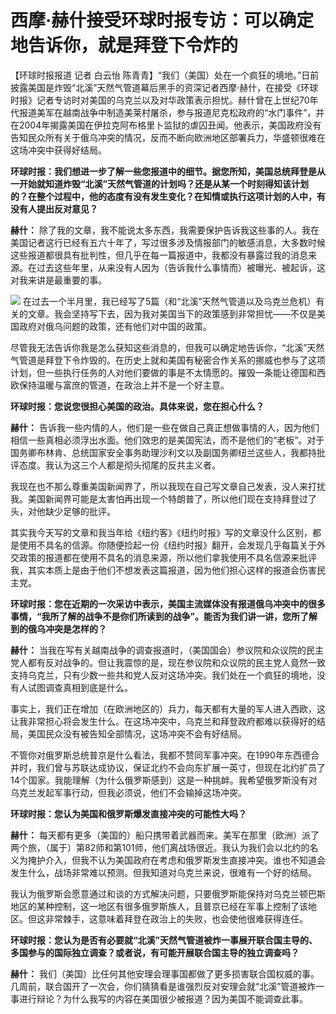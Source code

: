 # 西摩·赫什接受环球时报专访：可以确定地告诉你，就是拜登下令炸的

【环球时报报道 记者 白云怡
陈青青】“我们（美国）处在一个疯狂的境地。”日前披露美国是炸毁“北溪”天然气管道幕后黑手的资深记者西摩·赫什，在接受《环球时报》记者专访时对美国的乌克兰以及对华政策表示担忧。赫什曾在上世纪70年代报道美军在越南战争中制造美莱村屠杀，参与报道尼克松政府的“水门事件”，并在2004年揭露美国在伊拉克阿布格里卜监狱的虐囚丑闻。他表示，美国政府没有告知民众所有关于俄乌冲突的情况，反而不断向欧洲地区部署兵力，华盛顿很难在这场冲突中获得好结局。

**环球时报：我们想进一步了解一些您报道中的细节。据您所知，美国总统拜登是从一开始就知道炸毁“北溪”天然气管道的计划吗？还是从某一个时刻得知该计划的？在整个过程中，他的态度有没有发生变化？在知情或执行这项计划的人中，有没有人提出反对意见？**

**赫什：**
除了我的文章，我不能说太多东西，我需要保护告诉我这些事的人。我在美国记者这行已经有五六十年了，写过很多涉及情报部门的敏感消息，大多数时候这些报道都很具有批判性，但几乎在每一篇报道中，我都没有暴露过我的消息来源。在过去这些年里，从来没有人因为（告诉我什么事情而）被曝光、被起诉，这对我来讲是最重要的事。

![](https://inews.gtimg.com/news_bt/OfB70YhliNB_cKk9JxG3vERyD_EYyq2YiSALFC1U_4tkMAA/1000)
在过去一个半月里，我已经写了5篇（和“北溪”天然气管道以及乌克兰危机）有关的文章。我会坚持写下去，因为我对美国当下的政策感到非常担忧——不仅是美国政府对俄乌问题的政策，还有他们对中国的政策。

尽管我无法告诉你我是怎么获知这些消息的，但我可以确定地告诉你，“北溪”天然气管道是拜登下令炸毁的。在历史上就和美国有秘密合作关系的挪威也参与了这项计划，但一些执行任务的人对他们要做的事是不太情愿的。摧毁一条能让德国和西欧保持温暖与富庶的管道，在政治上并不是一个好主意。

**环球时报：您说您很担心美国的政治。具体来说，您在担心什么？**

**赫什：**
告诉我一些内情的人，他们是一些在做自己真正想做事情的人，因为他们相信一些真相必须浮出水面。他们效忠的是美国宪法，而不是他们的“老板”。对于国务卿布林肯、总统国家安全事务助理沙利文以及副国务卿纽兰这些人，我都持批评态度。我认为这三个人都是彻头彻尾的反共主义者。

我现在也不那么尊重美国新闻界了，所以我现在自己写文章自己发表，没人来打扰我。美国新闻界可能是太害怕再出现一个特朗普了，所以他们现在支持拜登过了头，对他缺少足够的批评。

其实我今天写的文章和我当年给《纽约客》《纽约时报》写的文章没什么区别，都是使用不具名的信源。你随便捡起一份《纽约时报》翻开，会发现几乎每篇关于外交政策的报道都在使用不具名的消息来源，所以他们拿我使用不具名信源来批评我，其实本质上是由于他们不想发表这篇报道，因为他们担心这样的报道会伤害民主党。

**环球时报：您在近期的一次采访中表示，美国主流媒体没有报道俄乌冲突中的很多事情，“我所了解的战争不是你们所读到的战争”。能否为我们讲一讲，您所了解到的俄乌冲突是怎样的？**

**赫什：**
当我在写有关越南战争的调查报道时，（美国国会）参议院和众议院的民主党人都有反对战争的。但让我震惊的是，现在参议院和众议院的民主党人竟然一致支持乌克兰，只有少数一些共和党人反对这场冲突。我们处在一个疯狂的境地，没有人试图调查真相到底是什么。

事实上，我们正在增加（在欧洲地区的）兵力，每天都有大量的军人进入西欧，这让我非常担心将会发生什么。在这场冲突中，乌克兰和拜登政府都难以获得好的结局，美国民众没有被告知全部情况，这场冲突不会有好结局。

不管你对俄罗斯总统普京是什么看法，我都不赞同军事冲突。在1990年东西德合并时，我们曾与苏联达成协议，保证北约不会向东扩展一英寸，但现在北约扩员了14个国家。我能理解（为什么俄罗斯感到）这是一种挑衅。我希望俄罗斯没有对乌克兰发起军事行动，但我必须说，他们不会输掉这场冲突。

**环球时报：您认为美国和俄罗斯爆发直接冲突的可能性大吗？**

**赫什：**
每天都有更多（美国的）船只携带着武器而来。美军在那里（欧洲）派了两个旅，（属于）第82师和第101师，他们离战场很近。我认为我们会以北约的名义为掩护介入，但我不认为美国政府在考虑和俄罗斯发生直接冲突。谁也不知道会发生什么，战场非常难以预测。但我知道对乌克兰来说，很难有一个好的结局。

我认为俄罗斯会愿意通过和谈的方式解决问题，只要俄罗斯能保持对乌克兰顿巴斯地区的某种控制，这一地区有很多俄罗斯族人，且普京已经在军事上控制了该地区。但这非常棘手，这意味着拜登在政治上的失败，也会使他很难获得连任。

**环球时报：您认为是否有必要就“北溪”天然气管道被炸一事展开联合国主导的、多国参与的国际独立调查？或者说，有可能开展联合国主导的独立调查吗？**

**赫什：**
我们（美国）比任何其他安理会理事国都做了更多损害联合国权威的事。几周前，联合国开了一次会，你们猜猜看是谁强烈反对安理会就“北溪”管道被炸一事进行辩论？为什么我写的内容在美国很少被报道？因为美国不能调查此事。

